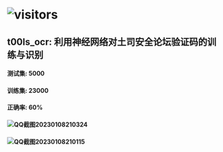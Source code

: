 # ![visitors](https://visitor-badge.glitch.me/badge?page_id=intAV.t00ls_ocr)
## t00ls_ocr: 利用神经网络对土司安全论坛验证码的训练与识别
#### 

#### 测试集: 5000
#### 训练集: 23000
#### 正确率: 60%

#### ![QQ截图20230108210324](https://user-images.githubusercontent.com/38396198/211204230-0ec85140-4167-4e25-b38f-d4ff5d0f3f6f.png)

#### ![QQ截图20230108210115](https://user-images.githubusercontent.com/38396198/211204222-ea2dfa8b-fd44-4725-9afb-5409d71c99a9.png)


